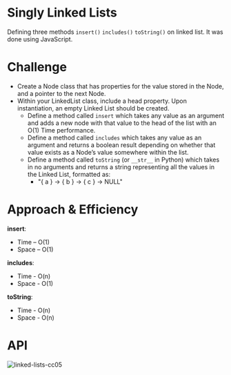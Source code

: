 # Singly Linked Lists

Defining three methods `insert()` `includes()` `toString()` on linked list. It was done using JavaScript.


# Challenge

- Create a Node class that has properties for the value stored in the Node, and a pointer to the next Node.
- Within your LinkedList class, include a head property. Upon instantiation, an empty Linked List should be created.
   - Define a method called `insert` which takes any value as an argument and adds a new node with that value to the head of the list with an O(1) Time performance.
   - Define a method called `includes` which takes any value as an argument and returns a boolean result depending on whether that value exists as a Node’s value somewhere within the list.
   - Define a method called `toString` (or `__str__` in Python) which takes in no arguments and returns a string representing all the values in the Linked List, formatted as:
      - "{ a } -> { b } -> { c } -> NULL"


# Approach & Efficiency

**insert**:

- Time – O(1)
- Space – O(1)

**includes**:

- Time - O(n)
- Space - O(1)

**toString**:

- Time - O(n)
- Space - O(n)


# API

![linked-lists-cc05](linkedList/assets/linkedList-cc05.png)

